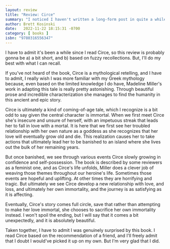 ```yaml
---
layout: review
title: "Review: Circe"
summary: "I noticed I haven't written a long-form post in quite a while so I figured I'd get back into it with a review of Circe."
author: Brett Kosinski
date:   2022-11-22 18:15:31 -0700
category: [ books ]
isbn: "9780316556347"
---
```

I have to admit it's been a while since I read Circe, so this review is probably gonna be a) a bit short, and b) based on fuzzy recollections.  But, I'll do my best with what I can recall.

If you've not heard of the book, Circe is a mythological retelling, and I have to admit, I really wish I was more familiar with my Greek mythology because, even based on the limited knowledge I do have, Madeline Miller's work in adapting this tale is really pretty astonishing.  Through beautiful prose and incredible characterization she manages to find the humanity in this ancient and epic story.

<!-- more -->

Circe is ultimately a kind of coming-of-age tale, which I recognize is a bit odd to say given the central character is immortal.  When we first meet Circe she's insecure and unsure of herself, with an impetuous streak that leads her to fall in love with a mortal.  It is here that we first see her troubled relationship with her own nature as a goddess as she recognizes that her love will eventually grow old and die.  This realization causes her to take actions that ultimately lead her to be banished to an island where she lives out the bulk of her remaining years.

But once banished, we see through various events Circe slowly growing in confidence and self-possession.  The book is described by some reviewers as a feminist one, and as Circe's life unfolds, Miller does a clever job of weaving those themes throughout our heroine's life.  Sometimes those events are hopeful and uplifting.  At other times they are horrifying and tragic.  But ultimately we see Circe develop a new relationship with love, and loss, and ultimately her own immortality, and the journey is as satisfying as it is affecting.

Eventually, Circe's story comes full circle, save that rather than attempting to make her love immortal, she chooses to sacrifice her own immortality instead.  I won't spoil the ending, but I will say that it comes a bit unexpectedly, and it is absolutely beautiful.

Taken together, I have to admit I was genuinely surprised by this book.  I read Circe based on the recommendation of a friend, and I'll freely admit that I doubt I would've picked it up on my own.  But I'm very glad that I did.
